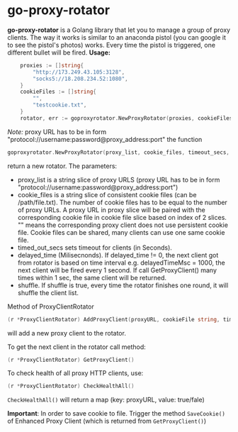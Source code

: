 # go-proxy-rotator
**go-proxy-rotator** is a Golang library that let you to manage a group of proxy clients. The way it works is similar to an anaconda pistol (you can google it to see the pistol's photos) works. Every time the pistol is triggered, one different bullet will be fired.
**Usage:**
```go
    proxies := []string{
		"http://173.249.43.105:3128",
		"socks5://18.208.234.52:1080",
	}
	cookieFiles := []string{
		"",
		"testcookie.txt",
	}
	rotator, err := goproxyrotator.NewProxyRotator(proxies, cookieFiles, 60, 0, false)
````
*Note:* proxy URL has to be in form "protocol://username:password@proxy_address:port"
the function 
```go 
goproxyrotator.NewProxyRotator(proxy_list, cookie_files, timeout_secs, delayed_time, shuffle)
```` 
return a new rotator. The parameters:
- proxy_list is a string slice of proxy URLS (proxy URL has to be in form "protocol://username:password@proxy_address:port")
- cookie_files is a string slice of consistent cookie files (can be /path/file.txt). The number of cookie files has to be equal to the number of proxy URLs. A proxy URL in proxy slice will be paired with the corresponding cookie file in cookie file slice based on index of 2 slices.  "" means the corresponding proxy client does not use persistent cookie file. Cookie files can be shared,  many clients can use one same cookie file. 
- timed_out_secs sets timeout for clients (in Seconds).
- delayed_time (Milisecnonds). If delayed_time != 0, the next client got from rotator is based on time interval e.g. delayedTimeMsc = 1000, the next client will be fired every 1 second. If call GetProxyClient() many times within 1 sec, the same client will be returned.
- shuffle. If shuffle is true, every time the rotator finishes one round, it will shuffle the client list.

Method of ProxyClientRotator
```go 
(r *ProxyClientRotator) AddProxyClient(proxyURL, cookieFile string, timeoutSec int)
````
will add a new proxy client to the rotator.

To get the next client in the rotator call method:
```go 
(r *ProxyClientRotator) GetProxyClient()
````

To check health of all proxy HTTP clients, use:
```go 
(r *ProxyClientRotator) CheckHealthAll()
````
```CheckHealthAll()``` will return a map (key: proxyURL, value: true/fale)

**Important**: In order to save cookie to file. Trigger the method ```SaveCookie()``` of Enhanced Proxy Client (which is returned from ```GetProxyClient()```)